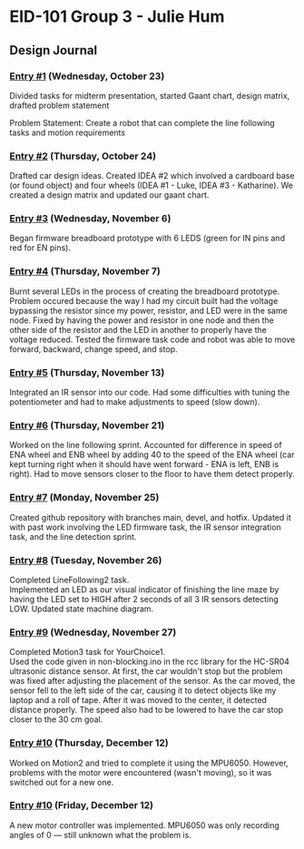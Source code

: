# EID-101 Group 3 - Julie Hum
## Design Journal

### <u> Entry #1</u> (Wednesday, October 23)
Divided tasks for midterm presentation, started Gaant chart, design matrix, drafted problem statement

Problem Statement: Create a robot that can complete the line following tasks and motion requirements

### <u> Entry #2</u> (Thursday, October 24)
Drafted car design ideas. Created IDEA #2 which involved a cardboard base (or found object) and four wheels (IDEA #1 - Luke, IDEA #3 - Katharine). We created a design matrix and updated our gaant chart.

### <u> Entry #3</u> (Wednesday, November 6)
Began firmware breadboard prototype with 6 LEDS (green for IN pins and red for EN pins).

### <u> Entry #4</u> (Thursday, November 7)
Burnt several LEDs in the process of creating the breadboard prototype. Problem occured because the way I had my circuit built had the voltage bypassing the resistor since my power, resistor, and LED were in the same node. Fixed by having the power and resistor in one node and then the other side of the resistor and the LED in another to properly have the voltage reduced.
Tested the firmware task code and robot was able to move forward, backward, change speed, and stop.

### <u> Entry #5</u> (Thursday, November 13)
Integrated an IR sensor into our  code. Had some difficulties with tuning the potentiometer and had to make adjustments to speed (slow down). 

### <u> Entry #6</u> (Thursday, November 21)
Worked on the line following sprint. Accounted for difference in speed of ENA wheel and ENB wheel by adding 40 to the speed of the ENA wheel (car kept turning right when it should have went forward - ENA is left, ENB is right). Had to move sensors closer to the floor to have them detect properly.

### <u> Entry #7</u> (Monday, November 25)
Created github repository with branches main, devel, and hotfix. Updated it with past work involving the LED firmware task, the IR sensor integration task, and the line detection sprint.

### <u> Entry #8</u> (Tuesday, November 26)
Completed LineFollowing2 task. <br>
Implemented an LED as our visual indicator of finishing the line maze by having the LED set to HIGH after 2 seconds of all 3 IR sensors detecting LOW. Updated state machine diagram.

### <u> Entry #9</u> (Wednesday, November 27)
 Completed Motion3 task for YourChoice1. <br>
 Used the code given in non-blocking.ino in the rcc library for the HC-SR04 ultrasonic distance sensor. At first, the car wouldn't stop but the problem was fixed after adjusting the placement of the sensor. As the car moved, the sensor fell to the left side of the car, causing it to detect objects like my laptop and a roll of tape. After it was moved to the center, it detected distance properly. The speed also had to be lowered to have the car stop closer to the 30 cm goal.

### <u> Entry #10</u> (Thursday, December 12)
Worked on Motion2 and tried to complete it using the MPU6050. However, problems with the motor were encountered (wasn't moving), so it was switched out for a new one. 

### <u> Entry #10</u> (Friday, December 12)
A new motor controller was implemented. MPU6050 was only recording angles of 0 — still unknown what the problem is.